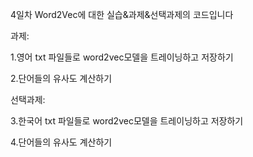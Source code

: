 4일차 Word2Vec에 대한 실습&과제&선택과제의 코드입니다

과제:

1.영어 txt 파일들로 word2vec모델을 트레이닝하고 저장하기

2.단어들의 유사도 계산하기

선택과제: 

3.한국어 txt 파일들로 word2vec모델을 트레이닝하고 저장하기

4.단어들의 유사도 계산하기

